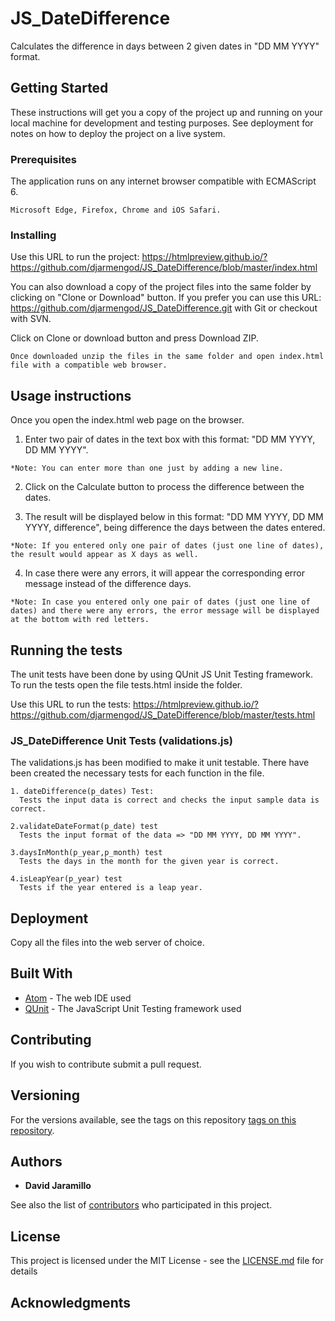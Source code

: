 # JS_DateDifference
Calculates the difference in days between 2 given dates in "DD MM YYYY" format.

## Getting Started

These instructions will get you a copy of the project up and running on your local machine for development and testing purposes. See deployment for notes on how to deploy the project on a live system.

### Prerequisites

The application runs on any internet browser compatible with ECMAScript 6.

```
Microsoft Edge, Firefox, Chrome and iOS Safari.
```

### Installing

Use this URL to run the project: https://htmlpreview.github.io/?https://github.com/djarmengod/JS_DateDifference/blob/master/index.html

You can also download a copy of the project files into the same folder by clicking on "Clone or Download" button. If you prefer you can use this URL: https://github.com/djarmengod/JS_DateDifference.git with Git or checkout with SVN.

Click on Clone or download button and press Download ZIP.

```
Once downloaded unzip the files in the same folder and open index.html file with a compatible web browser.
```

## Usage instructions

Once you open the index.html web page on the browser.

1. Enter two pair of dates in the text box with this format: "DD MM YYYY, DD MM YYYY".
```
*Note: You can enter more than one just by adding a new line.
```
2. Click on the Calculate button to process the difference between the dates.

3. The result will be displayed below in this format: "DD MM YYYY, DD MM YYYY, difference", being difference the days between the dates entered.
```
*Note: If you entered only one pair of dates (just one line of dates), the result would appear as X days as well.
```
4. In case there were any errors, it will appear the corresponding error message instead of the difference days.
```
*Note: In case you entered only one pair of dates (just one line of dates) and there were any errors, the error message will be displayed at the bottom with red letters.
```

## Running the tests

The unit tests have been done by using QUnit JS Unit Testing framework. To run the tests open the file tests.html inside the folder.

Use this URL to run the tests: https://htmlpreview.github.io/?https://github.com/djarmengod/JS_DateDifference/blob/master/tests.html


### JS_DateDifference Unit Tests (validations.js)

The validations.js has been modified to make it unit testable.
There have been created the necessary tests for each function in the file.

```
1. dateDifference(p_dates) Test:
  Tests the input data is correct and checks the input sample data is correct.

2.validateDateFormat(p_date) test
  Tests the input format of the data => "DD MM YYYY, DD MM YYYY".

3.daysInMonth(p_year,p_month) test
  Tests the days in the month for the given year is correct.

4.isLeapYear(p_year) test
  Tests if the year entered is a leap year.
```

## Deployment

Copy all the files into the web server of choice.

## Built With

* [Atom](https://ide.atom.io/) - The web IDE used
* [QUnit](https://qunitjs.com/) - The JavaScript Unit Testing framework used

## Contributing

If you wish to contribute submit a pull request.

## Versioning

For the versions available, see the tags on this repository [tags on this repository](https://github.com/djarmengod/JS_DateDifference/tags).

## Authors

* **David Jaramillo**

See also the list of [contributors](https://github.com/your/project/contributors) who participated in this project.

## License

This project is licensed under the MIT License - see the [LICENSE.md](LICENSE.md) file for details

## Acknowledgments
